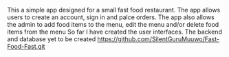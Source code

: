 This a simple app designed for a small fast food restaurant.
The app allows users to create an account, sign in and palce orders.
The app also allows the admin to add food items to the menu, edit the menu and/or delete food items from the menu
So far I have created the user interfaces.
The backend and database yet to be created
https://github.com/SilentGuruMuuwo/Fast-Food-Fast.git
